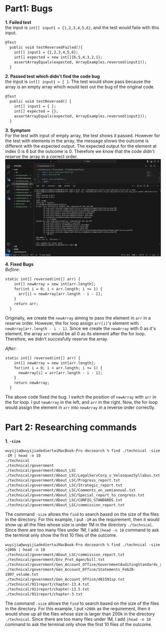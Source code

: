# Part1: Bugs
**1. Failed test** <br>
the input is `int[] input1 = {1,2,3,4,5,6}`, and the test would faile with this input. <br>
```
@Test 
  public void testReversedFailed(){
    int[] input1 = {1,2,3,4,5,6};
    int[] expected = new int[]{6,5,4,3,2,1};
    assertArrayEquals(expected, ArrayExamples.reversed(input1));
  }
```
**2. Passed test which didn't find the code bug** <br>
the input is `int[] input1 = { }`. The test would show pass because the array is an empty array which would test out the bug of the original code. <br>
```
@Test
  public void testReversed() {
    int[] input1 = { };
    int[] expected = {};
    assertArrayEquals(expected, ArrayExamples.reversed(input1));
  }
```
**3. Symptom** <br>
For the test with input of empty array, the test shows it passed. However for the test with elements in the array, the message shows the outcome is different with the expected output. The expected output for the element at index 0 is 6 but the outcome is 0. Therefore we know that the code didn't reserve the array in a correct order. <br>
![image](Labreport3symptom.png) <br>

**4. Fixed Bugs** <br>
*Before*: <br>
```
static int[] reversed(int[] arr) {
    int[] newArray = new int[arr.length];
    for(int i = 0; i < arr.length; i += 1) {
      arr[i] = newArray[arr.length - i - 1];
    }
    return arr;
  }
```
Originally, we create the `newArray` aiming to pass the element in `arr` in a reserve order. However, the for loop assign `arr[i]`'s element with `newArray[arr.length - i - 1]`. Since we create the `newArray` with 0 as it's element, the array `arr` would be all 0 as its element after the for loop. Therefore, we didn't succesfully reserve the array. <br>

*After*: <br>
```
static int[] reversed(int[] arr) {
    int[] newArray = new int[arr.length];
    for(int i = 0; i < arr.length; i += 1) {
      newArray[i] = arr[arr.length - i - 1];
    }
    return newArray;
  }
```
The above code fixed the bug. I switch the position of `newArray` with `arr` in the for loop. I put `newArray` in the left, and `arr` in the right. Now, the for loop would assign the element in `arr` into `newArray` in a reverse order correctly. <br>

# Part 2: Researching commands <br>
**1. `-size`**
```
wuyijia@wuyijiadediertaiMacBook-Pro docsearch % find ./technical -size -1M | head -n 10
./technical
./technical/government
./technical/government/About_LSC
./technical/government/About_LSC/LegalServCorp_v_VelazquezSyllabus.txt
./technical/government/About_LSC/Progress_report.txt
./technical/government/About_LSC/Strategic_report.txt
./technical/government/About_LSC/Comments_on_semiannual.txt
./technical/government/About_LSC/Special_report_to_congress.txt
./technical/government/About_LSC/CONFIG_STANDARDS.txt
./technical/government/About_LSC/commission_report.txt
```
The command `-size` allows the `find` to search based on the size of the files in the directory. For this example, I put `-1M` as the requirement, then it would show up all the files whose size is under 1M in the directory `./technical`. Since there are too many files under 1M, I add `|head -n 10` command to ask the terminal only show the first 10 files of the outcome. <br>

```
wuyijia@wuyijiadediertaiMacBook-Pro docsearch % find ./technical -size +200k | head -n 10
./technical/government/About_LSC/commission_report.txt
./technical/government/Env_Prot_Agen/bill.txt
./technical/government/Gen_Account_Office/GovernmentAuditingStandards_yb2002ed.txt
./technical/government/Gen_Account_Office/Statements_Feb28-1997_volume.txt
./technical/government/Gen_Account_Office/d01591sp.txt
./technical/911report/chapter-13.4.txt
./technical/911report/chapter-13.5.txt
./technical/911report/chapter-3.txt
```
The command `-size` allows the `find` to search based on the size of the files in the directory. For this example, I put `+200k` as the requirement, then it would show up all the files whose size is larger than 200k in the directory `./technical`. Since there are too many files under 1M, I add `|head -n 10` command to ask the terminal only show the first 10 files of the outcome. <br>









